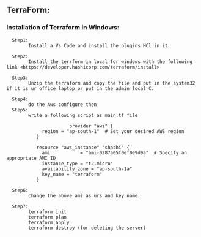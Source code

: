 ## TerraForm:

### Installation of Terraform in Windows:

      Step1:
            Install a Vs Code and install the plugins HCl in it.

      Step2:
            Install the terrform in local for windows with the following link <https://developer.hashicorp.com/terraform/install>

      Step3:
            Unzip the terraform and copy the file and put in the system32 if it is ur office laptop or put in the admin local C.

      Step4:
            do the Aws configure then
      Step5:
            write a following script as main.tf file

                           provider "aws" {
                 region = "ap-south-1"  # Set your desired AWS region
               }
            
               resource "aws_instance" "shashi" {
                 ami           = "ami-0287a05f0ef0e9d9a"  # Specify an appropriate AMI ID
                 instance_type = "t2.micro"
                 availability_zone = "ap-south-1a"
                 key_name = "terraform"
               }

      Step6:
            change the above ami as urs and key name.

      Step7:
            terraform init
            terraform plan
            terraform apply
            terraform destroy (for deleting the server)
      


  
